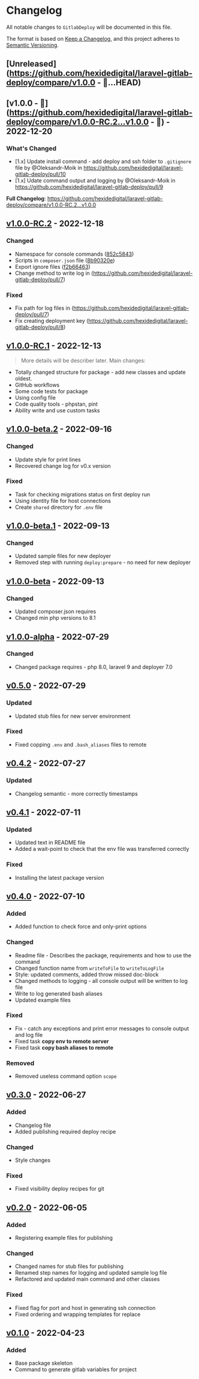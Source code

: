 # Changelog

All notable changes to `GitlabDeploy` will be documented in this file.

The format is based on [Keep a Changelog](https://keepachangelog.com/en/1.0.0),
and this project adheres to [Semantic Versioning](https://semver.org/spec/v2.0.0.html).

## [Unreleased](https://github.com/hexidedigital/laravel-gitlab-deploy/compare/v1.0.0 - 🎉...HEAD)

## [v1.0.0 - 🎉](https://github.com/hexidedigital/laravel-gitlab-deploy/compare/v1.0.0-RC.2...v1.0.0 - 🎉) - 2022-12-20

### What's Changed

- [1.x] Update install command - add deploy and ssh folder to `.gitignore` file by @Oleksandr-Moik in https://github.com/hexidedigital/laravel-gitlab-deploy/pull/10
- [1.x] Udate command output and logging by @Oleksandr-Moik in https://github.com/hexidedigital/laravel-gitlab-deploy/pull/9

**Full Changelog**: https://github.com/hexidedigital/laravel-gitlab-deploy/compare/v1.0.0-RC.2...v1.0.0

## [v1.0.0-RC.2](https://github.com/hexidedigital/laravel-gitlab-deploy/compare/v1.0.0-RC.1...v1.0.0-RC.2) - 2022-12-18

### Changed

- Namespace for console commands ([852c5843](https://github.com/hexidedigital/laravel-gitlab-deploy/commit/30ff198809e01740442950dad22d60f804906687))
- Scripts in `composer.json` file ([8b90320e](https://github.com/hexidedigital/laravel-gitlab-deploy/commit/8b90320ee2a53736f06b6b82367c5aef5415536b))
- Export ignore files ([f2b66463](https://github.com/hexidedigital/laravel-gitlab-deploy/commit/f2b66463a613471e31f30681d023a7cfaf8fabcc))
- Change method to write log in (https://github.com/hexidedigital/laravel-gitlab-deploy/pull/7)

### Fixed

- Fix path for log files in (https://github.com/hexidedigital/laravel-gitlab-deploy/pull/7)
- Fix creating deployment key (https://github.com/hexidedigital/laravel-gitlab-deploy/pull/8)

## [v1.0.0-RC.1](https://github.com/hexidedigital/laravel-gitlab-deploy/compare/v1.0.0-beta.1...v1.0.0-RC.1) - 2022-12-13

> More details will be describer later. Main changes:

- Totally changed structure for package - add new classes and update oldest.
- GitHub workflows
- Some code tests for package
- Using config file
- Code quality tools - phpstan, pint
- Ability write and use custom tasks

## [v1.0.0-beta.2](https://github.com/hexidedigital/laravel-gitlab-deploy/compare/v1.0.0-beta.1...v1.0.0-beta.2) - 2022-09-16

### Changed

- Update style for print lines
- Recovered change log for v0.x version

### Fixed

- Task for checking migrations status on first deploy run
- Using identity file for host connections
- Create `shared` directory for `.env` file

## [v1.0.0-beta.1](https://github.com/hexidedigital/laravel-gitlab-deploy/compare/v1.0.0-beta...v1.0.0-beta.1) - 2022-09-13

### Changed

- Updated sample files for new deployer
- Removed step with running `deploy:prepare` - no need for new deployer

## [v1.0.0-beta](https://github.com/hexidedigital/laravel-gitlab-deploy/compare/v1.0.0-alpha...v1.0.0-beta) - 2022-09-13

### Changed

- Updated composer.json requires
- Changed min php versions to 8.1

## [v1.0.0-alpha](https://github.com/hexidedigital/laravel-gitlab-deploy/compare/v0.5.0...v1.0.0-alpha) - 2022-07-29

### Changed

- Changed package requires - php 8.0, laravel 9 and deployer 7.0

## [v0.5.0](https://github.com/hexidedigital/laravel-gitlab-deploy/compare/v0.4.2...v0.5.0) - 2022-07-29

### Updated

- Updated stub files for new server environment

### Fixed

- Fixed copping `.env` and `.bash_aliases` files to remote

## [v0.4.2](https://github.com/hexidedigital/laravel-gitlab-deploy/compare/v0.4.1...v0.4.2) - 2022-07-27

### Updated

- Changelog semantic - more correctly timestamps

## [v0.4.1](https://github.com/hexidedigital/laravel-gitlab-deploy/compare/v0.4.0...v0.4.1) - 2022-07-11

### Updated

- Updated text in README file
- Added a wait-point to check that the env file was transferred correctly

### Fixed

- Installing the latest package version

## [v0.4.0](https://github.com/hexidedigital/laravel-gitlab-deploy/compare/v0.3.0...v0.4.0) - 2022-07-10

### Added

- Added function to check force and only-print options

### Changed

- Readme file - Describes the package, requirements and how to use the command
- Changed function name from `writeToFile` to `writeToLogFile`
- Style: updated comments, added throw missed doc-block
- Changed methods to logging - all console output will be written to log file
- Write to log generated bash aliases
- Updated example files

### Fixed

- Fix - catch any exceptions and print error messages to console output and log file
- Fixed task **copy env to remote server**
- Fixed task **copy bash aliases to remote**

### Removed

- Removed useless command option `scope`

## [v0.3.0](https://github.com/hexidedigital/laravel-gitlab-deploy/compare/v0.2.0...v0.3.0) - 2022-06-27

### Added

- Changelog file
- Added publishing required deploy recipe

### Changed

- Style changes

### Fixed

- Fixed visibility deploy recipes for git

## [v0.2.0](https://github.com/hexidedigital/laravel-gitlab-deploy/compare/v0.1...v0.2.0) - 2022-06-05

### Added

- Registering example files for publishing

### Changed

- Changed names for stub files for publishing
- Renamed step names for logging and updated sample log file
- Refactored and updated main command and other classes

### Fixed

- Fixed flag for port and host in generating ssh connection
- Fixed ordering and wrapping templates for replace

## [v0.1.0](https://github.com/hexidedigital/laravel-gitlab-deploy/commit/8c98ddd8) - 2022-04-23

### Added

- Base package skeleton
- Command to generate gitlab variables for project
